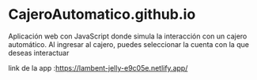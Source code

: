 # CajeroAutomatico.github.io

Aplicación web con JavaScript donde simula la interacción con un cajero automático.
Al ingresar al cajero, puedes seleccionar la cuenta con la que deseas interactuar

link de la app :https://lambent-jelly-e9c05e.netlify.app/
